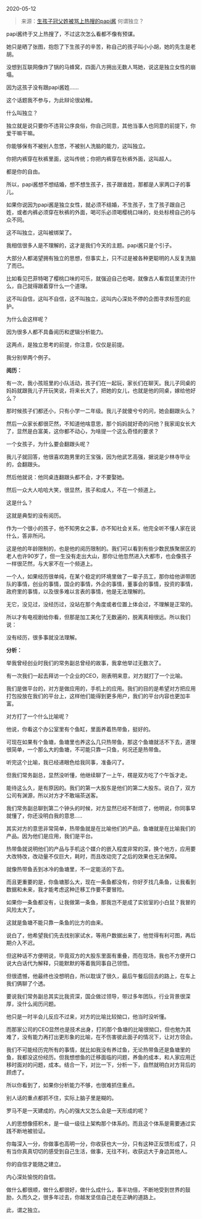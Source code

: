 2020-05-12

> 来源：[生孩子冠父姓被骂上热搜的papi酱](http://mp.weixin.qq.com/s?__biz=MzU3NDc5Nzc0NQ==&mid=2247488018&idx=2&sn=3663684a637cf92052e6a9e2626122dd&chksm=fd2db0ccca5a39dadc752f1383e4715fa359d3c5977d1a94b6cf4f80a109732277e3f2ca5995&scene=27#wechat_redirect)
> 何谓独立？

papi酱终于又上热搜了，不过这次怎么看都不像有预谋。

  

她只是晒了张图，抱怨了下生孩子的辛苦，称自己的孩子叫小小胡，她的先生是老胡。

  

没想到互联网像炸了锅的马蜂窝，四面八方拥出无数人骂她，说这是独立女性的崩塌。

  

因为这孩子没有跟papi酱姓......

  

这个话题我不参与，为此辩论很幼稚。  

  

什么叫独立？

  

独立就是说只要你不违背公序良俗，你自己同意，其他当事人也同意的前提下，你爱干嘛干嘛。  

  

你能够保有不被别人忽悠，不被别人洗脑的能力，这叫独立。

  

你把内裤穿在秋裤里面，这叫传统；你把内裤穿在秋裤外面，这叫超人。  

  

都是你的自由。

  

所以，papi酱想不想结婚，想不想生孩子，孩子跟谁姓，那都是人家两口子的事儿。

  

如果你说因为papi酱是独立女性，就必须不结婚，不生孩子，生了孩子跟自己姓，或者内裤必须穿在秋裤的外面，喝可乐必须喝樱桃口味的，处处标榜自己的与众不同。  

  

这不叫独立，这叫被绑架了。

  

我相信很多人是不理解的，这才是我们今天的主题。papi酱只是个引子。

  

大部分人都渴望拥有独立的思想，但事实上，只不过是被各种更聪明的人反复洗脑了而已。  

  

比如看见巴菲特喝了樱桃口味的可乐，就强迫自己也喝，就像古人看宫廷里流行什么，自己就得跟着穿什么一个道理。

  

这不叫自信，这叫不自信，这不叫独立，这叫内心深处不停的企图寻求标签的庇护。

  

为什么会这样呢？  

  

因为很多人都不具备阅历和逻辑分析能力。

  

这两点，是独立思考的前提，你注意，仅仅是前提。

  

我分别举两个例子。

  

 **阅历：**

  

有一次，我小孩班里的小队活动，孩子们在一起玩，家长们在聊天。我儿子同桌的妈妈就跟我儿子开玩笑说，将来长大了，把她的女儿，也就是他的同桌，嫁给他好么？

  

那时候孩子们都还小，只有小学一二年级。我儿子就傻兮兮的问，她会翻跟头么？

  

然后一众家长都很茫然，不知道他啥意思，那个妈妈就好奇的问他？我家闺女长大了，显然是白富美，这你都不动心，为啥提一个这么奇怪的要求？

  

一个女孩子，为什么要会翻跟头呢？

  

我儿子就回答，他很喜欢跑男里的王宝强，因为他武艺高强，据说是少林寺毕业的，会翻跟头。

  

然后他就说：他同桌连翻跟头都不会，才不要娶她。

  

然后一众大人哈哈大笑，很显然，孩子和成人，不在一个频道上。

  

这是什么？

  

这就是典型的没有阅历。

  

作为一个很小的孩子，他不知男女之事，亦不知社会关系，他完全听不懂人家在说什么，答非所问。

  

这是他的年龄限制的，也是他的阅历限制的。我们可以看到有些少数民族聚居区的老人也许90岁了，但一生没有走出大山，那你让他忽然进入大都市，也会像孩子一样很茫然，与大家不在一个频道上。

  

一个人，如果经历很单纯，在某个稳定的环境里做了一辈子员工，那你给他讲带团队的事情，创业的事情，国企的事情，外企的事情，董事会的事情，投资的事情，政府里的事情，以及很多难以言表的事情，他是无法理解的。

  

无它，没见过，没经历过，没站在那个角度或者位置上体会过，不理解是正常的。

  

所以才有电视剧给你看，但那是加工美化了无数遍的，脱离真相很远。所以我们说：

  

没有经历，很多事就没法理解。

  

 **分析：**

  

举我曾经创业时我们的常务副总曾经的故事，我拿他举过无数次了。

  

有一次我们一起去拜访一个企业的CEO，刚表明来意，对方就打了一个比喻。

  

我们是做平台的，对方是做应用的，手机上的应用。我们的目的是希望对方把应用打包投放在我们的平台上，这样他们能得到更多用户，我们的平台内容也更加丰富。

  

对方打了一个什么比喻呢？

  

他说，你看这个办公室里有个鱼缸，里面养着热带鱼，挺好的。

  

可现在如果有个鱼塘，鱼塘里也养这么几只热带鱼，那这个鱼塘就活不下去，道理很简单，一个那么大的鱼塘，不可能只靠一只鱼，何况还是热带鱼。

  

听完这个比喻，我已经递眼色给我同事，准备闪了。

  

但我们常务副总，显然没听懂，他继续聊了一上午，楞是双方吃了个午饭才走。

  

能待这么久，是有原因的。我们的第一大股东是他们的第二大股东。说白了，双方公司有渊源，所以对方才不敢端茶送客。

  

我们常务副总聊到第二个钟头的时候，对方显然已经不耐烦了，他明说，你同事早就懂了，你还没明白我的意思.....

  

其实对方的意思非常简单，热带鱼就是在比喻他们的产品，鱼塘就是在比喻我们的产品。因为他们是应用，我们是平台。

  

热带鱼就说明他们的产品与手机这个媒介的嵌入程度非常的深，换个地方，应用要大改特改，改动量不仅巨大，耗时，而且改动完了之后的效果也无法保障。

  

就像热带鱼丢到冰冷的鱼塘里，不一定能活的下去。

  

而且更重要的是，你鱼塘那么大，现在一条鱼都没有，你好歹找几条鱼，让我看到数据和未来，我才能考虑这种迁移工作要不要冒险。

  

如果你一条鱼都没有，让我做第一条鱼，那我岂不是成了实验室的小白鼠？我冒的风险太大了。

  

这就是鱼塘不能只靠一条鱼的比方的由来。

  

说白了，他希望我们先去找别家试水，等用户数据出来了，他觉得有利可图，再后期介入不迟。

  

但这种话不方便明说，毕竟双方的大股东里面有重叠，而在现场，我也不方便开口说大白话代为解释，只能默默的等着我同事自己领悟。

  

但很遗憾，他最终也没想明白，所以耽误了很久，最后午餐后回去的路上，在车上我们俩聊了个透。

  

要说我们常务副总其实比我资深，国企做过领导，带过多年团队，行业背景很深厚，没什么阅历问题。

  

他只是一时半会儿反应不过来，对方的比喻比较拗口，他当时没听懂。

  

而那家公司的CEO显然也是技术出身，打的那个鱼塘的比喻很拗口，但也勉为其难了，没有能力再打出更形象的比喻，在不伤害彼此面子的情况下，让对方领会。

  

我们不可能经历完所有的事情，就比如我没有养过鱼，无论热带鱼还是鱼塘里的鱼，我都没这份经历。但我想想鱼的迁移面临的问题，养鱼的成本，和人家应用迁移时面对的问题，成本。结合一下，对比一下，分析一下，自然就明白对方背后的顾虑了。

  

所以你看到了，如果你分析能力不够，也很难抓住重点。

  

别人话的重点都抓不住，实际上脑子里是糊的。

  

罗马不是一天建成的，内心的强大又怎么会是一天形成的呢？

  

人的思想像搭积木，是一级一级往上架构那个体系的。而且这个体系是需要通过实践不断地被验证。

  

你每深入一分，你做事也高明一分，你收获也大一分，只有这种正反馈形成了，只有当你真真切切的感受到自己生活，做事，无往不利，收获远大于身边其他人。

  

你的自信才能随之建立。

  

内心深处愉悦的自信。

  

做什么都很顺，做什么都很好，做什么成什么，事半功倍，不断地受到世界的鼓励，久而久之，很多年过去，你越发坚信自己走在正确的道路上。

  

此，谓之独立。

